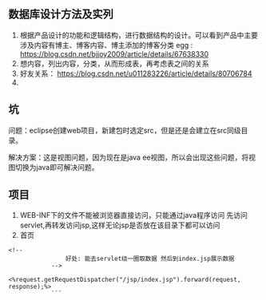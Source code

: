 ## 数据库设计方法及实列
1. 根据产品设计的功能和逻辑结构，进行数据结构的设计。可以看到产品中主要涉及内容有博主、博客内容、博主添加的博客分类 
egg : https://blog.csdn.net/bjjoy2009/article/details/67638330
2. 想内容，列出内容，分类，从而形成表，再考虑表之间的关系
3. 好友关系：
https://blog.csdn.net/u011283226/article/details/80706784
4.
## 坑
问题：eclipse创建web项目，新建包时选定src，但是还是会建立在src同级目录。

解决方案：这是视图问题，因为现在是java ee视图，所以会出现这些问题，将视图切换为java即可解决问题。
##  项目  
1. WEB-INF下的文件不能被浏览器直接访问，只能通过java程序访问
先访问servlet,再转发访问jsp,这样无论jsp是否放在该目录下都可以访问
2. 首页
```
<!--  
				好处: 能去servlet绕一圈取数据 然后到index.jsp展示数据
			-->
			<%request.getRequestDispatcher("/jsp/index.jsp").forward(request, response);%>
			```